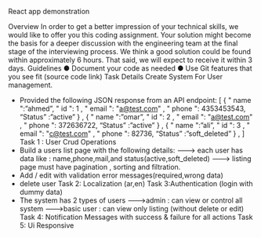 React app demonstration

Overview
In order to get a better impression of your technical skills, we would like to offer
you this coding assignment.
Your solution might become the basis for a deeper discussion with the
engineering team at the final stage of the interviewing process.
We think a good solution could be found within approximately 6 hours. That said,
we will expect to receive it within 3 days.
Guidelines
● Document your code as needed
● Use Git features that you see fit (source code link)
Task Details
Create System For User management.

- Provided the following JSON response from an API endpoint:
  [
  {
  " name ":”ahmed”,
  " id ": 1 ,
  " email ": "a@test.com" ,
  " phone ": 4353453543,
  “Status” :”active”
  } ,
  {
  " name ":”omar”,
  " id ": 2 ,
  " email ": "a@test.com" ,
  " phone ": 372636722,
  “Status” :”active”
  } ,
  {
  " name ":”ali”,
  " id ": 3 ,
  " email ": "c@test.com" ,
  " phone ": 82736,
  “Status” :”soft_deleted”
  } , ]
  Task 1 : User Crud Operations
- Build a users list page with the following details:
  ---> each user has data like : name,phone,mail,and status(active,soft_deleted)
  ---> listing page must have pagination , sorting and filtration.
- Add / edit with validation error messages(required,wrong data)
- delete user
  Task 2: Localization (ar,en)
  Task 3:Authentication (login with dummy data)
- The system has 2 types of users
  --->admin : can view or control all system
  --->basic user : can view only listing (without delete or edit)
  Task 4: Notification Messages with success & failure for all actions
  Task 5: Ui Responsive
